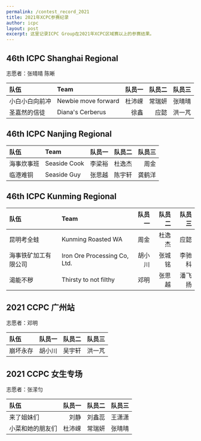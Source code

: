 ```yaml
---
permalink: /contest_record_2021
title: 2021年XCPC参赛纪录
author: icpc
layout: post
excerpt: 这里记录ICPC Group在2021年XCPC区域赛以上的参赛结果。
---
```


## 46th ICPC Shanghai Regional

志愿者：张晴晴 陈晰

| 队伍      | Team                | 队员一 | 队员二 | 队员三 |
|:--------|:--------------------|----:|----:|----:|
| 小白小白向前冲 | Newbie move forward | 杜沛嵘 | 常瑞妍 | 张晴晴 |
| 圣嘉然的信徒  | Diana's Cerberus    |  徐鑫 |  应懿 | 洪一芃 |

## 46th ICPC Nanjing Regional

| 队伍    | Team         | 队员一 | 队员二 | 队员三 |
|:------|:-------------|----:|----:|----:|
| 海事炊事班 | Seaside Cook | 李梁裕 | 杜逸杰 |  周金 |
| 临港难铜  | Seaside Guy  | 张思越 | 陈宇轩 | 龚鹤洋 |

## 46th ICPC Kunming Regional

| 队伍         | Team                         | 队员一 | 队员二 | 队员三 |
|:-----------|:-----------------------------|----:|----:|----:|
| 昆明考全蛙      | Kunming Roasted WA           |  周金 | 杜逸杰 |  应懿 |
| 海事铁矿加工有限公司 | Iron Ore Processing Co, Ltd. | 胡小川 | 张城铭 | 李驰科 |
| 渴能不秽       | Thirsty to not filthy        |  邓明 | 张思越 | 潘飞扬 |

## 2021 CCPC 广州站

志愿者：邓明

| 队伍   | 队员一 | 队员二 | 队员三 |
|:-----|----:|----:|----:|
| 崩坏永存 | 胡小川 | 吴宇轩 | 洪一芃 |

## 2021 CCPC 女生专场

志愿者：张潆匀

| 队伍       | 队员一 | 队员二 | 队员三 |
|:---------|----:|----:|----:|
| 来了姐妹们    |  刘静 | 刘鑫蕊 | 王潇潇 |
| 小菜和她的朋友们 | 杜沛嵘 | 常瑞妍 | 张晴晴 |